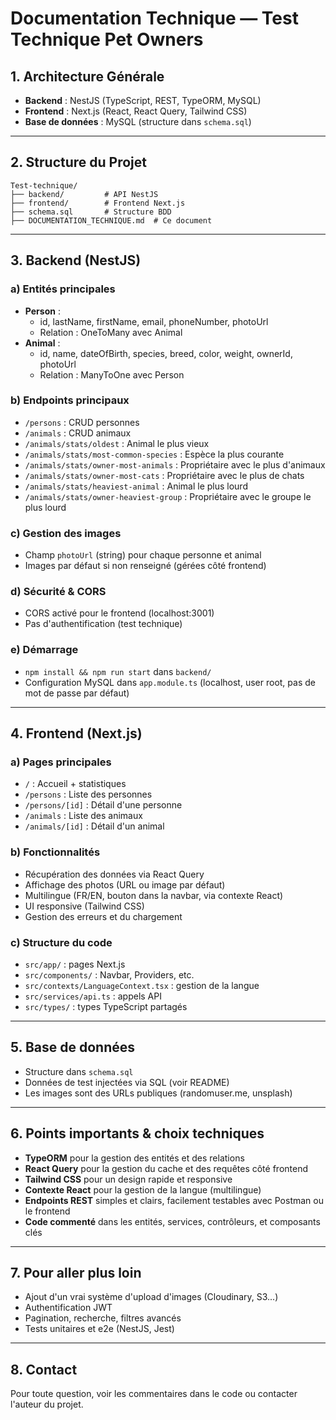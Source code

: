 # Documentation Technique — Test Technique Pet Owners

## 1. Architecture Générale

- **Backend** : NestJS (TypeScript, REST, TypeORM, MySQL)
- **Frontend** : Next.js (React, React Query, Tailwind CSS)
- **Base de données** : MySQL (structure dans `schema.sql`)

---

## 2. Structure du Projet

```
Test-technique/
├── backend/         # API NestJS
├── frontend/        # Frontend Next.js
├── schema.sql       # Structure BDD
├── DOCUMENTATION_TECHNIQUE.md  # Ce document
```

---

## 3. Backend (NestJS)

### a) Entités principales
- **Person** :
  - id, lastName, firstName, email, phoneNumber, photoUrl
  - Relation : OneToMany avec Animal
- **Animal** :
  - id, name, dateOfBirth, species, breed, color, weight, ownerId, photoUrl
  - Relation : ManyToOne avec Person

### b) Endpoints principaux
- `/persons` : CRUD personnes
- `/animals` : CRUD animaux
- `/animals/stats/oldest` : Animal le plus vieux
- `/animals/stats/most-common-species` : Espèce la plus courante
- `/animals/stats/owner-most-animals` : Propriétaire avec le plus d'animaux
- `/animals/stats/owner-most-cats` : Propriétaire avec le plus de chats
- `/animals/stats/heaviest-animal` : Animal le plus lourd
- `/animals/stats/owner-heaviest-group` : Propriétaire avec le groupe le plus lourd

### c) Gestion des images
- Champ `photoUrl` (string) pour chaque personne et animal
- Images par défaut si non renseigné (gérées côté frontend)

### d) Sécurité & CORS
- CORS activé pour le frontend (localhost:3001)
- Pas d'authentification (test technique)

### e) Démarrage
- `npm install && npm run start` dans `backend/`
- Configuration MySQL dans `app.module.ts` (localhost, user root, pas de mot de passe par défaut)

---

## 4. Frontend (Next.js)

### a) Pages principales
- `/` : Accueil + statistiques
- `/persons` : Liste des personnes
- `/persons/[id]` : Détail d'une personne
- `/animals` : Liste des animaux
- `/animals/[id]` : Détail d'un animal

### b) Fonctionnalités
- Récupération des données via React Query
- Affichage des photos (URL ou image par défaut)
- Multilingue (FR/EN, bouton dans la navbar, via contexte React)
- UI responsive (Tailwind CSS)
- Gestion des erreurs et du chargement

### c) Structure du code
- `src/app/` : pages Next.js
- `src/components/` : Navbar, Providers, etc.
- `src/contexts/LanguageContext.tsx` : gestion de la langue
- `src/services/api.ts` : appels API
- `src/types/` : types TypeScript partagés

---

## 5. Base de données

- Structure dans `schema.sql`
- Données de test injectées via SQL (voir README)
- Les images sont des URLs publiques (randomuser.me, unsplash)

---

## 6. Points importants & choix techniques

- **TypeORM** pour la gestion des entités et des relations
- **React Query** pour la gestion du cache et des requêtes côté frontend
- **Tailwind CSS** pour un design rapide et responsive
- **Contexte React** pour la gestion de la langue (multilingue)
- **Endpoints REST** simples et clairs, facilement testables avec Postman ou le frontend
- **Code commenté** dans les entités, services, contrôleurs, et composants clés

---

## 7. Pour aller plus loin

- Ajout d'un vrai système d'upload d'images (Cloudinary, S3...)
- Authentification JWT
- Pagination, recherche, filtres avancés
- Tests unitaires et e2e (NestJS, Jest)

---

## 8. Contact

Pour toute question, voir les commentaires dans le code ou contacter l'auteur du projet. 